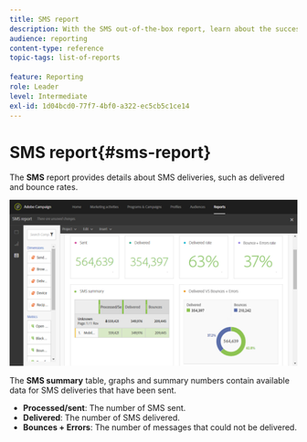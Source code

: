 ```yaml
---
title: SMS report
description: With the SMS out-of-the-box report, learn about the success of your SMS deliveries. 
audience: reporting
content-type: reference
topic-tags: list-of-reports

feature: Reporting
role: Leader
level: Intermediate
exl-id: 1d04bcd0-77f7-4bf0-a322-ec5cb5c1ce14
---
```

# SMS report{#sms-report}

The **SMS** report provides details about SMS deliveries, such as delivered and bounce rates.

![](assets/dynamic_report_sms.png)

The **SMS summary** table, graphs and summary numbers contain available data for SMS deliveries that have been sent.

* **Processed/sent**: The number of SMS sent.
* **Delivered**: The number of SMS delivered.
* **Bounces + Errors**: The number of messages that could not be delivered.
